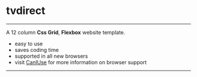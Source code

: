 # tvdirect
---
A 12 column __Css Grid__, __Flexbox__ website template.

* easy to use
* saves coding time
* supported in all new browsers
* visit [CanIUse](http:///www.caniuse.com) for more information on browser support
---
